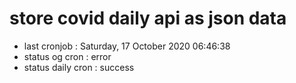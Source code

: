 # store covid daily api as json data

- last cronjob : Saturday, 17 October 2020 06:46:38
- status og cron : error
- status daily cron : success
      
      